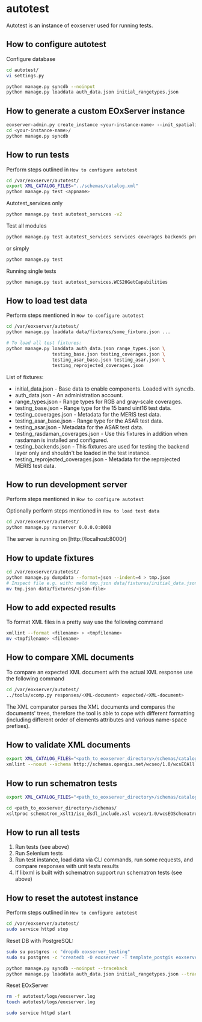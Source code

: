# autotest

Autotest is an instance of eoxserver used for running tests.

## How to configure autotest

Configure database

```sh
cd autotest/
vi settings.py

python manage.py syncdb --noinput
python manage.py loaddata auth_data.json initial_rangetypes.json
```

## How to generate a custom EOxServer instance

```sh
eoxserver-admin.py create_instance <your-instance-name> --init_spatialite
cd <your-instance-name>/
python manage.py syncdb
```

## How to run tests

Perform steps outlined in `How to configure autotest`

```sh
cd /var/eoxserver/autotest/
export XML_CATALOG_FILES="../schemas/catalog.xml"
python manage.py test <appname>
```

Autotest_services only

```sh
python manage.py test autotest_services -v2
```

Test all modules

```sh
python manage.py test autotest_services services coverages backends processes core
```

or simply

```sh
python manage.py test
```

Running single tests

```sh
python manage.py test autotest_services.WCS20GetCapabilities
```

## How to load test data

Perform steps mentioned in `How to configure autotest`

```sh
cd /var/eoxserver/autotest/
python manage.py loaddata data/fixtures/some_fixture.json ...

# To load all test fixtures:
python manage.py loaddata auth_data.json range_types.json \
                 testing_base.json testing_coverages.json \
                 testing_asar_base.json testing_asar.json \
                 testing_reprojected_coverages.json
```

List of fixtures:

* initial_data.json - Base data to enable components. Loaded with syncdb.
* auth_data.json - An administration account.
* range_types.json - Range types for RGB and gray-scale coverages.
* testing_base.json - Range type for the 15 band uint16 test data.
* testing_coverages.json - Metadata for the MERIS test data.
* testing_asar_base.json - Range type for the ASAR test data.
* testing_asar.json - Metadata for the ASAR test data.
* testing_rasdaman_coverages.json - Use this fixtures in addition when
                                    rasdaman is installed and configured.
* testing_backends.json - This fixtures are used for testing the backend
                           layer only and shouldn't be loaded in the test
                           instance.
* testing_reprojected_coverages.json - Metadata for the reprojected
                                        MERIS test data.

## How to run development server

Perform steps mentioned in `How to configure autotest`

Optionally perform steps mentioned in `How to load test data`

```sh
cd /var/eoxserver/autotest/
python manage.py runserver 0.0.0.0:8000
```

The server is running on [http://localhost:8000/]

## How to update fixtures

```sh
cd /var/eoxserver/autotest/
python manage.py dumpdata --format=json --indent=4 > tmp.json
# Inspect file e.g. with: meld tmp.json data/fixtures/initial_data.json
mv tmp.json data/fixtures/<json-file>
```

## How to add expected results

To format XML files in a pretty way use the following command

```sh
xmllint --format <filename> > <tmpfilename>
mv <tmpfilename> <filename>
```

## How to compare XML documents

To compare an expected XML document with the actual XML response use the following command

```sh
cd /var/eoxserver/autotest/
../tools/xcomp.py responses/<XML-document> expected/<XML-document>
```

The XML comparator parses the XML documents and compares the documents' trees, therefore the tool is able to cope with different formatting (including different order of elements attributes and various name-space prefixes).

## How to validate XML documents

```sh
export XML_CATALOG_FILES="<path_to_eoxserver_directory>/schemas/catalog.xml"
xmllint --noout --schema http://schemas.opengis.net/wcseo/1.0/wcsEOAll.xsd <XML-document>
```

## How to run schematron tests

```sh
export XML_CATALOG_FILES="<path_to_eoxserver_directory>/schemas/catalog.xml"

cd <path_to_eoxserver_directory>/schemas/
xsltproc schematron_xslt1/iso_dsdl_include.xsl wcseo/1.0/wcsEOSchematron.sch | xsltproc schematron_xslt1/iso_abstract_expand.xsl - | xsltproc schematron_xslt1/iso_svrl_for_xslt1.xsl - | xsltproc - <XML-document>
```

## How to run all tests

1. Run tests (see above)
2. Run Selenium tests
3. Run test instance, load data via CLI commands, run some requests, and
   compare responses with unit tests results
4. If libxml is built with schematron support run schematron tests (see
   above)

## How to reset the autotest instance

Perform steps outlined in `How to configure autotest`

```sh
cd /var/eoxserver/autotest/
sudo service httpd stop
```

Reset DB with PostgreSQL:

```sh
sudo su postgres -c "dropdb eoxserver_testing"
sudo su postgres -c "createdb -O eoxserver -T template_postgis eoxserver_testing"

python manage.py syncdb --noinput --traceback
python manage.py loaddata auth_data.json initial_rangetypes.json --traceback
```

Reset EOxServer

```sh
rm -f autotest/logs/eoxserver.log
touch autotest/logs/eoxserver.log

sudo service httpd start
```
